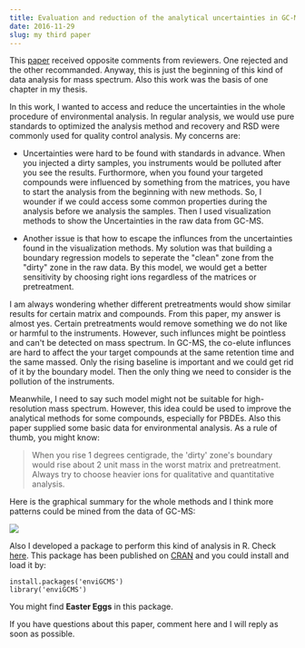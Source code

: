 ```yaml
---
title: Evaluation and reduction of the analytical uncertainties in GC-MS analysis using a boundary regression model
date: 2016-11-29
slug: my third paper
---
```


This [paper](http://www.sciencedirect.com/science/article/pii/S0039914016309298) received opposite comments from reviewers. One rejected and the other recommanded. Anyway, this is just the beginning of this kind of data analysis for mass spectrum. Also this work was the basis of one chapter in my thesis.

In this work, I wanted to access and reduce the uncertainties in the whole procedure of environmental analysis. In regular analysis, we would use pure standards to optimized the analysis method and recovery and RSD were commonly used for quality control analysis. My concerns are:

- Uncertainties were hard to be found with standards in advance. When you injected a dirty samples, you instruments would be polluted after you see the results. Furthormore, when you found your targeted compounds were influenced by something from the matrices, you have to start the analysis from the beginning with new methods. So, I wounder if we could access some common properties during the analysis before we analysis the samples. Then I used visualization methods to show the Uncertainties in the raw data from GC-MS.

- Another issue is that how to escape the influnces from the uncertainties found in the visualization methods. My solution was that building a boundary regression models to seperate the "clean" zone from the "dirty" zone in the raw data. By this model, we would get a better sensitivity by choosing right ions regardless of the matrices or pretreatment.

I am always wondering whether different pretreatments would show similar results for certain matrix and compounds. From this paper, my answer is almost yes. Certain pretreatments would remove something we do not like or harmful to the instruments. However, such influnces might be pointless and can't be detected on mass spectrum. In GC-MS, the co-elute influnces are hard to affect the your target compounds at the same retention time and the same massed. Only the rising baseline is important and we could get rid of it by the boundary model. Then the only thing we need to consider is the pollution of the instruments.

Meanwhile, I need to say such model might not be suitable for high-resolution mass spectrum. However, this idea could be used to improve the analytical methods for some compounds, especially for PBDEs. Also this paper supplied some basic data for environmental analysis. As a rule of thumb, you might know:

> When you rise 1 degrees centigrade, the 'dirty' zone's boundary would rise about 2 unit mass in the worst matrix and pretreatment. Always try to choose heavier ions for qualitative and quantitative analysis.

Here is the graphical summary for the whole methods and I think more patterns could be mined from the data of GC-MS:

![](http://yufree.cn/blogcn/figure/MorF.jpg)

Also I developed a package to perform this kind of analysis in R. Check [here](https://github.com/yufree/enviGCMS). This package has been published on [CRAN](https://cran.r-project.org/web/packages/enviGCMS/index.html) and you could install and load it by:

~~~
install.packages('enviGCMS')
library('enviGCMS')
~~~

You might find **Easter Eggs** in this package.

If you have questions about this paper, comment here and I will reply as soon as possible. 